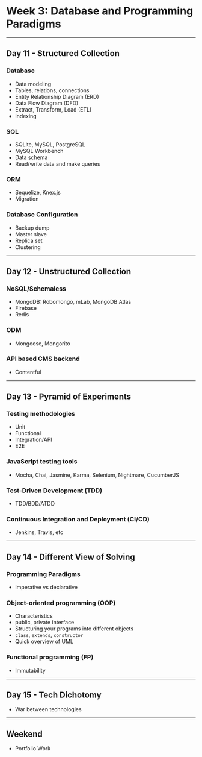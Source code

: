 # Week 3: Database and Programming Paradigms

--------------------------------------------------------------------------------

## Day 11 - Structured Collection

### Database

- Data modeling
- Tables, relations, connections
- Entity Relationship Diagram (ERD)
- Data Flow Diagram (DFD)
- Extract, Transform, Load (ETL)
- Indexing

### SQL

- SQLite, MySQL, PostgreSQL
- MySQL Workbench
- Data schema
- Read/write data and make queries
  
### ORM

- Sequelize, Knex.js
- Migration

### Database Configuration

- Backup dump
- Master slave
- Replica set
- Clustering

--------------------------------------------------------------------------------

## Day 12 - Unstructured Collection

### NoSQL/Schemaless

- MongoDB: Robomongo, mLab, MongoDB Atlas
- Firebase
- Redis

### ODM

- Mongoose, Mongorito

### API based CMS backend

- Contentful

--------------------------------------------------------------------------------

## Day 13 - Pyramid of Experiments

### Testing methodologies

- Unit
- Functional
- Integration/API
- E2E

### JavaScript testing tools

- Mocha, Chai, Jasmine, Karma, Selenium, Nightmare, CucumberJS

### Test-Driven Development (TDD)

- TDD/BDD/ATDD

### Continuous Integration and Deployment (CI/CD)

- Jenkins, Travis, etc

--------------------------------------------------------------------------------

## Day 14 - Different View of Solving

### Programming Paradigms

- Imperative vs declarative

### Object-oriented programming (OOP)

- Characteristics
- public, private interface
- Structuring your programs into different objects
- `class`, `extends`, `constructor`
- Quick overview of UML

### Functional programming (FP)

- Immutability

--------------------------------------------------------------------------------

## Day 15 - Tech Dichotomy

- War between technologies

--------------------------------------------------------------------------------

## Weekend

- Portfolio Work
